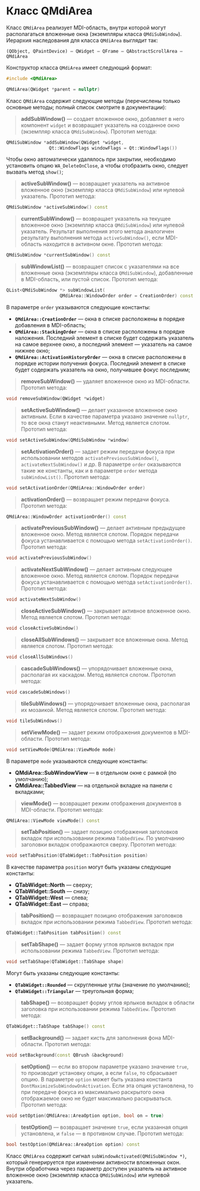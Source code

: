
# Класс QMdiArea

Класс `QMdiArea` реализует MDI-область, внутри которой могут располагаться вложенные окна (экземпляры класса `QMdiSubWindow`). Иерархия наследования для класса `QMdiArea` выглядит так:
```
(QObject, QPaintDevice) — QWidget — QFrame — QAbstractScrollArea — QMdiArea
```

Конструктор класса `QMdiArea` имеет следующий формат:
```c++
#include <QMdiArea>

QMdiArea(QWidget *parent = nullptr)
```

Класс `QMdiArea` содержит следующие методы (перечислены только основные методы; полный список смотрите в документации):

> **addSubWindow()** — создает вложенное окно, добавляет в него компонент `widget` и возвращает указатель на созданное окно (экземпляр класса `QMdiSubWindow`). Прототип метода:
```c++
QMdiSubWindow *addSubWindow(QWidget *widget,
				Qt::WindowFlags windowFlags = Qt::WindowFlags())
```

Чтобы окно автоматически удалялось при закрытии, необходимо установить опцию `WA_DeleteOnClose`, а чтобы отобразить окно, следует вызвать метод `show()`;

> **activeSubWindow()** — возвращает указатель на активное вложенное окно (экземпляр класса `QMdiSubWindow`) или нулевой указатель. Прототип метода:
```c++
QMdiSubWindow *activeSubWindow() const
```

> **currentSubWindow()** — возвращает указатель на текущее вложенное окно (экземпляр класса `QMdiSubWindow`) или нулевой указатель. Результат выполнения этого метода аналогичен результату выполнения метода `activeSubWindow()`, если MDI-область находится в активном окне. Прототип метода:
```c++
QMdiSubWindow *currentSubWindow() const
```

> **subWindowList()** — возвращает список с указателями на все вложенные окна (экземпляры класса `QMdiSubWindow`), добавленные в MDI-область, или пустой список. Прототип метода:
```c++
QList<QMdiSubWindow *> subWindowList(
					QMdiArea::WindowOrder order = CreationOrder) const
```

В параметре `order` указываются следующие константы:
* **`QMdiArea::CreationOrder`** — окна в списке расположены в порядке добавления в MDI-область;
* **`QMdiArea::StackingOrder`** — окна в списке расположены в порядке наложения. Последний элемент в списке будет содержать указатель на самое верхнее окно, а последний элемент — указатель на самое нижнее окно;
* **`QMdiArea::ActivationHistoryOrder`** — окна в списке расположены в порядке истории получения фокуса. Последний элемент в списке будет содержать указатель на окно, получившее фокус последним;

> **removeSubWindow()** — удаляет вложенное окно из MDI-области. Прототип метода:
```c++
void removeSubWindow(QWidget *widget)
```

> **setActiveSubWindow()** — делает указанное вложенное окно активным. Если в качестве параметра указано значение `nullptr`, то все окна станут неактивными. Метод является слотом. Прототип метода:
```c++
void setActiveSubWindow(QMdiSubWindow *window)
```

> **setActivationOrder()** — задает режим передачи фокуса при использовании методов `activatePreviousSubWindow()`, `activateNextSubWindow()` и др. В параметре `order` оказываются такие же константы, как и в параметре `order` метода `subWindowList()`. Прототип метода:
```c++
void setActivationOrder(QMdiArea::WindowOrder order)
```

> **activationOrder()** — возвращает режим передачи фокуса. Прототип метода:
```c++
QMdiArea::WindowOrder activationOrder() const
```

> **activatePreviousSubWindow()** — делает активным предыдущее вложенное окно. Метод является слотом. Порядок передачи фокуса устанавливается с помощью метода `setActivationOrder()`. Прототип метода:
```c++
void activatePreviousSubWindow()
```

> **activateNextSubWindow()** — делает активным следующее вложенное окно. Метод является слотом. Порядок передачи фокуса устанавливается с помощью метода `setActivationOrder()`. Прототип метода:
```c++
void activateNextSubWindow()
```

> **closeActiveSubWindow()** — закрывает активное вложенное окно. Метод является слотом. Прототип метода:
```c++
void closeActiveSubWindow()
```

> **closeAllSubWindows()** — закрывает все вложенные окна. Метод является слотом. Прототип метода:
```c++
void closeAllSubWindows()
```

> **cascadeSubWindows()** — упорядочивает вложенные окна, располагая их каскадом. Метод является слотом. Прототип метода:
```c++
void cascadeSubWindows()
```

> **tileSubWindows()** — упорядочивает вложенные окна, располагая их мозаикой. Метод является слотом. Прототип метода:
```c++
void tileSubWindows()
```

> **setViewMode()** — задает режим отображения документов в MDI-области. Прототип метода:
```c++
void setViewMode(QMdiArea::ViewMode mode)
```

В параметре `mode` указываются следующие константы:
* **QMdiArea::SubWindowView** — в отдельном окне с рамкой (по умолчанию);
* **QMdiArea::TabbedView** — на отдельной вкладке на панели с вкладками;

> **viewMode()** — возвращает режим отображения документов в MDI-области. Прототип метода:
```c++
QMdiArea::ViewMode viewMode() const
```

> **setTabPosition()** — задает позицию отображения заголовков вкладок при использовании режима `TabbedView`. По умолчанию заголовки вкладок отображаются сверху. Прототип метода:
```c++
void setTabPosition(QTabWidget::TabPosition position)
```

В качестве параметра `position` могут быть указаны следующие константы:
* **QTabWidget::North** — сверху;
* **QTabWidget::South** — снизу;
* **QTabWidget::West** — слева;
* **QTabWidget::East** — справа;

> **tabPosition()** — возвращает позицию отображения заголовков вкладок при использовании режима `TabbedView`. Прототип метода:
```c++
QTabWidget::TabPosition tabPosition() const
```

> **setTabShape()** — задает форму углов ярлыков вкладок при использовании режима `TabbedView`. Прототип метода:
```c++
void setTabShape(QTabWidget::TabShape shape)
```

Могут быть указаны следующие константы:
* **`QTabWidget::Rounded`** — скругленные углы (значение по умолчанию);
* **`QTabWidget::Triangular`** — треугольная форма;

> **tabShape()** — возвращает форму углов ярлыков вкладок в области заголовка при использовании режима `TabbedView`. Прототип метода:
```c++
QTabWidget::TabShape tabShape() const
```

> **setBackground()** — задает кисть для заполнения фона MDI-области. Прототип метода:
```c++
void setBackground(const QBrush &background)
```

> **setOption()** — если во втором параметре указано значение `true`, то производит установку опции, а если `false`, то сбрасывает опцию. В параметре `option` может быть указана константа `DontMaximizeSubWindowOnActivation`. Если эта опция установлена, то при передаче фокуса из максимально раскрытого окна отображаемое окно не будет максимально раскрываться. Прототип метода:
```c++
void setOption(QMdiArea::AreaOption option, bool on = true)
```

> **testOption()** — возвращает значение `true`, если указанная опция установлена, и `false` — в противном случае. Прототип метода:
```c++
bool testOption(QMdiArea::AreaOption option) const
```

Класс `QMdiArea` содержит сигнал `subWindowActivated(QMdiSubWindow *)`, который генерируется при изменении активности вложенных окон. Внутри обработчика через параметр доступен указатель на активное вложенное окно (экземпляр класса `QMdiSubWindow`) или нулевой указатель.
